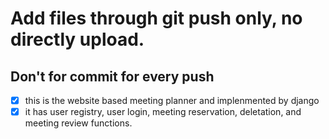 # Add files through git push only, no directly upload.
## Don't for commit for every push


 - [x] this is the website based meeting planner and implenmented by django
 - [x] it has user registry, user login, meeting reservation, deletation, and meeting review functions.
